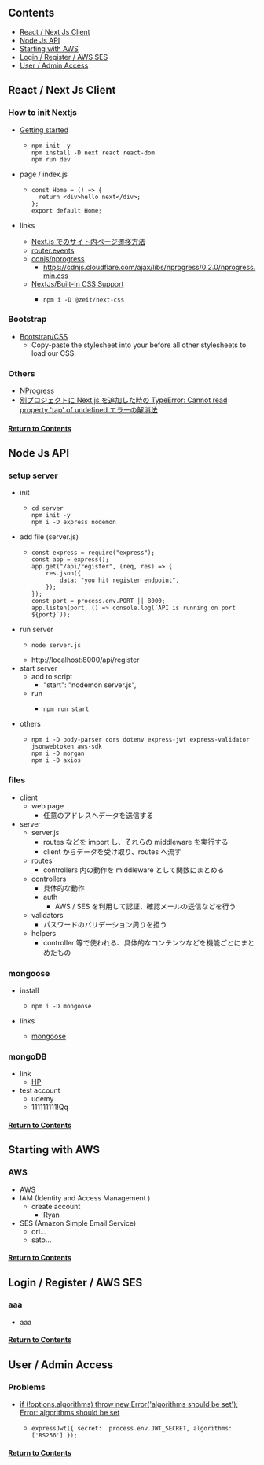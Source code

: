 <a id="contents"></a>

## Contents

- [React / Next Js Client](#sec02)
- [Node Js API](#sec03)
- [Starting with AWS](#sec04)
- [Login / Register / AWS SES](#sec05)
- [User / Admin Access](#sec06)

<a id="#sec02"></a>

## React / Next Js Client

### How to init Nextjs

- [Getting started](https://nextjs.org/docs/getting-started)

  - ```
    npm init -y
    npm install -D next react react-dom
    npm run dev
    ```

- page / index.js

  - ```
    const Home = () => {
      return <div>hello next</div>;
    };
    export default Home;
    ```

- links
  - [Next.js でのサイト内ページ遷移方法](https://qiita.com/IYA_UFO/items/f13577bad7dd9ef1ae89)
  - [router.events](https://nextjs.org/docs/api-reference/next/router#routerevents)
  - [cdnjs/nprogress](https://cdnjs.com/libraries/nprogress)
    - https://cdnjs.cloudflare.com/ajax/libs/nprogress/0.2.0/nprogress.min.css
  - [NextJs/Built-In CSS Support](https://nextjs.org/docs/basic-features/built-in-css-support)
    - ```
      npm i -D @zeit/next-css
      ```

### Bootstrap

- [Bootstrap/CSS](https://getbootstrap.com/docs/5.0/getting-started/introduction/#css)
  - Copy-paste the stylesheet <link> into your <head> before all other stylesheets to load our CSS.

### Others

- [NProgress](https://www.npmjs.com/package/nprogress)
- [別プロジェクトに Next.js を追加した時の TypeError: Cannot read property 'tap' of undefined エラーの解消法](https://qiita.com/faronan/items/a017d53a8405a44544f2)

#### [Return to Contents](#contents)

<a id="#sec03"></a>

## Node Js API

### setup server

- init
  - ```
    cd server
    npm init -y
    npm i -D express nodemon
    ```
- add file (server.js)
  - ```
    const express = require("express");
    const app = express();
    app.get("/api/register", (req, res) => {
        res.json({
            data: "you hit register endpoint",
        });
    });
    const port = process.env.PORT || 8000;
    app.listen(port, () => console.log(`API is running on port ${port}`));
    ```
- run server
  - ```
    node server.js
    ```
  - http://localhost:8000/api/register
- start server
  - add to script
    - "start": "nodemon server.js",
  - run
    - ```
      npm run start
      ```
- others
  - ```
    npm i -D body-parser cors dotenv express-jwt express-validator jsonwebtoken aws-sdk
    npm i -D morgan
    npm i -D axios
    ```

### files

- client
  - web page
    - 任意のアドレスへデータを送信する
- server
  - server.js
    - routes などを import し、それらの middleware を実行する
    - client からデータを受け取り、routes へ流す
  - routes
    - controllers 内の動作を middleware として関数にまとめる
  - controllers
    - 具体的な動作
    - auth
      - AWS / SES を利用して認証、確認メールの送信などを行う
  - validators
    - パスワードのバリデーション周りを担う
  - helpers
    - controller 等で使われる、具体的なコンテンツなどを機能ごとにまとめたもの

### mongoose

- install

  - ```
    npm i -D mongoose
    ```

- links
  - [mongoose](https://mongoosejs.com/)

### mongoDB

- link
  - [HP](https://cloud.mongodb.com/)
- test account
  - udemy
  - 111111111!Qq

#### [Return to Contents](#contents)

<a id="#sec04"></a>

## Starting with AWS

### AWS

- [AWS](https://us-east-2.console.aws.amazon.com/)
- IAM (Identity and Access Management )
  - create account
    - Ryan
- SES (Amazon Simple Email Service)
  - ori...
  - sato...

#### [Return to Contents](#contents)

<a id="#sec05"></a>

## Login / Register / AWS SES

### aaa

- aaa

#### [Return to Contents](#contents)

<a id="#sec06"></a>

## User / Admin Access

### Problems

- [if (!options.algorithms) throw new Error('algorithms should be set'); Error: algorithms should be set](https://stackoverflow.com/questions/62665636/if-options-algorithms-throw-new-erroralgorithms-should-be-set-error-alg)
  - ```
    expressJwt({ secret:  process.env.JWT_SECRET, algorithms: ['RS256'] });
    ```

#### [Return to Contents](#contents)

